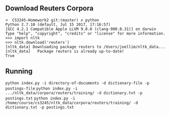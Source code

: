 ## Download Reuters Corpora

```
➜  CS3245-Homework2 git:(master) ✗ python
Python 2.7.10 (default, Jul 15 2017, 17:16:57)
[GCC 4.2.1 Compatible Apple LLVM 9.0.0 (clang-900.0.31)] on darwin
Type "help", "copyright", "credits" or "license" for more information.
>>> import nltk
>>> nltk.download('reuters')
[nltk_data] Downloading package reuters to /Users/joellim/nltk_data...
[nltk_data]   Package reuters is already up-to-date!
True
```

## Running

`python index.py -i directory-of-documents -d dictionary-file -p postings-file`
`python index.py -i .../nltk_data/corpora/reuters/training/ -d dictionary.txt -p postings.txt`
`python index.py -i /home/course/cs3245/nltk_data/corpora/reuters/training/ -d dictionary.txt -p postings.txt`